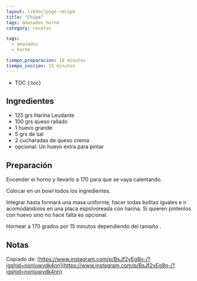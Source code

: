 ```yaml
---
layout: libdoc/page-recipe
title: "Chipa"
tags: amasados horno
category: recetas 

tags: 
  - amasados
  - horno

tiempo_preparacion: 10 minutos
tiempo_coccion: 15 minutos
---
```


* TOC
{:toc}


## Ingredientes
* 125 grs Harina Leudante
* 100 grs queso rallado
* 1 huevo grande
* 5 grs de sal
* 2 cucharadas de queso crema
* opcional: Un huevo extra para pintar

## Preparación
Encender el horno y llevarlo a 170 para que se vaya calentando.

Colocar en un bowl todos los ingredientes.

Integrar hasta formará una masa uniforme, hacer todas bolitas iguales e ir
acomodándolos en una placa espolvoreada con harina. Si quieren píntenlos con
huevo sino no hace falta es opcional.

Hornear a 170 grados por 15 minutos dependiendo del tamaño .

## Notas
Copiado de: [https://www.instagram.com/p/BsJf2yEg8n-/?igshid=nonluwvdk4nn](https://www.instagram.com/p/BsJf2yEg8n-/?igshid=nonluwvdk4nn)
